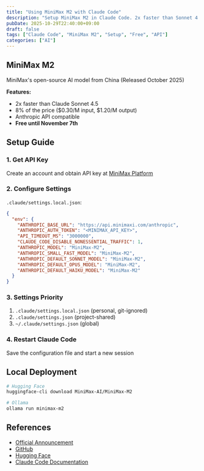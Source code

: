 ```yaml
---
title: "Using MiniMax M2 with Claude Code"
description: "Setup MiniMax M2 in Claude Code. 2x faster than Sonnet 4.5, 8% of the price. Anthropic API compatible. Free until November 7th."
pubDate: 2025-10-29T22:40:00+09:00
draft: false
tags: ["Claude Code", "MiniMax M2", "Setup", "Free", "API"]
categories: ["AI"]
---
```


## MiniMax M2

MiniMax's open-source AI model from China (Released October 2025)

**Features:**
- 2x faster than Claude Sonnet 4.5
- 8% of the price ($0.30/M input, $1.20/M output)
- Anthropic API compatible
- **Free until November 7th**

## Setup Guide

### 1. Get API Key

Create an account and obtain API key at [MiniMax Platform](https://platform.minimax.io)

### 2. Configure Settings

`.claude/settings.local.json`:

```json
{
  "env": {
    "ANTHROPIC_BASE_URL": "https://api.minimaxi.com/anthropic",
    "ANTHROPIC_AUTH_TOKEN": "<MINIMAX_API_KEY>",
    "API_TIMEOUT_MS": "3000000",
    "CLAUDE_CODE_DISABLE_NONESSENTIAL_TRAFFIC": 1,
    "ANTHROPIC_MODEL": "MiniMax-M2",
    "ANTHROPIC_SMALL_FAST_MODEL": "MiniMax-M2",
    "ANTHROPIC_DEFAULT_SONNET_MODEL": "MiniMax-M2",
    "ANTHROPIC_DEFAULT_OPUS_MODEL": "MiniMax-M2",
    "ANTHROPIC_DEFAULT_HAIKU_MODEL": "MiniMax-M2"
  }
}
```

### 3. Settings Priority

1. `.claude/settings.local.json` (personal, git-ignored)
2. `.claude/settings.json` (project-shared)
3. `~/.claude/settings.json` (global)

### 4. Restart Claude Code

Save the configuration file and start a new session

## Local Deployment

```bash
# Hugging Face
huggingface-cli download MiniMax-AI/MiniMax-M2

# Ollama
ollama run minimax-m2
```

## References

- [Official Announcement](https://www.minimax.io/news/minimax-m2)
- [GitHub](https://github.com/MiniMax-AI/MiniMax-M2)
- [Hugging Face](https://huggingface.co/MiniMax-AI/MiniMax-M2)
- [Claude Code Documentation](https://docs.claude.com/en/docs/claude-code/settings)
